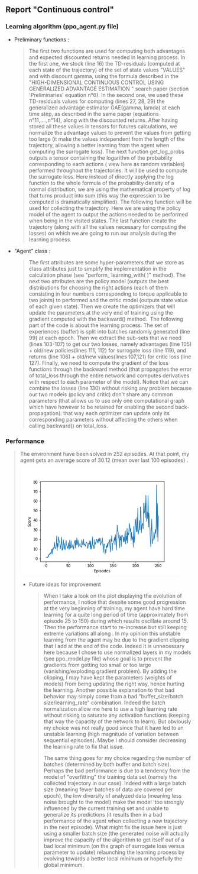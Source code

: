 ## Report "Continuous control"



### Learning algorithm (ppo_agent.py file)

- Preliminary functions :

  > The first two functions are used for computing both advantages and expected discounted returns needed in learning process. In the first one, we stock (line 16) the TD-residuals (computed at each state of the trajectory) of the set of state values "VALUES" and with discount gamma, using the formula described in the "HIGH-DIMENSIONAL CONTINUOUS CONTROL USING GENERALIZED ADVANTAGE ESTIMATION " search paper (section 'Preliminaries' equation n°6). In the second one, we used these TD-residuals values for computing (lines 27, 28, 29) the generalized advantage estimator GAE(gamma, lamda) at each time step, as described in the same paper (equations n°11,....,n°14), along with the discounted returns. After having stored all these values in tensors for futures calculations, we normalize the advantage values to prevent the values from getting too large (it make the values independent from the length of the trajectory, allowing a better learning from the agent when computing the surrogate loss).
  > The next function get_log_probs outputs a tensor containing the logarithm of the probability corresponding to each actions ( view here as random variables) performed throughout the trajectories. It will be used to compute the surrogate loss. Here instead of directly applying the log function to the whole formula of the probability density of a normal distribution, we are using the mathematical property of log that turns product into sum (this way the expression to be computed is dramatically simplified).
  > The following function will be used for collecting the trajectory. Here we are using the policy model of the agent to output the actions needed to be performed when being in the visited states.
  > The last function create the trajectory (along with all the values necessary for computing the losses) on which we are going to run our analysis during the learning process.



- "Agent" class :

  > The first attributes are some hyper-parameters that we store as class attributes just to simplify the implementation in the calculation phase (see "perform_ learning_with( )" method). 
  > The next two attributes are the policy model (outputs the best distributions for choosing the right actions (each of them consisting in four numbers corresponding to torque applicable to two joints) to performed and the critic model (outputs state value of each given state). Then we create the optimizers that will update the parameters at the very end of training using the gradient computed with the backward() method.
  > ​        The following part of the code is about the learning process. The set of experiences (buffer) is split into batches randomly generated (line 99) at each epoch. Then we extract the sub-sets that we need (lines 103-107) to get our two losses, namely advantages (line 105) + old/new policies(lines 111, 112) for surrogate loss (line 119), and returns (line 106) + old/new values(lines 107,121) for critic loss (line 127). Finally, we need to compute the gradient of the loss functions through the backward method (that propagates the error of total_loss through the entire network and computes derivatives with respect to each parameter of the model). Notice that we can combine the losses (line 130) without risking any problem because our two models (policy and critic) don't share any common parameters (that allows us to use only one computational graph which have however to be retained for enabling the second back-propagation): that way each optimizer can update only its corresponding parameters without affecting the others when calling backward() on total_loss.   



### Performance

> The environment have been solved in 252 episodes. At that point, my agent gets an average score of 30.12 (mean over last 100 episodes) . 
>
> ![Performance](Performance.png)       
>
> - Future ideas for improvement 
>
>   > When I take a look on the plot displaying the evolution of performance, I notice that despite some good progression at the very beginning of training,  my agent have hard time learning for a quite long period of time (approximately from episode 25 to 150) during which results oscillate around 15. Then the performance start to re-increase but still keeping extreme variations all along . In my opinion this unstable learning from the agent may be due to the gradient clipping that I add at the end of the code. Indeed it is unnecessary here because I chose to use normalized layers in my models (see ppo_model.py file) whose goal is to prevent the gradients from getting too small or too large (vanishing/exploding gradient problem). By adding the clipping, I may have kept the parameters (weights of models) from being updating the right way, hence hurting the learning. Another possible explanation to that bad behavior may simply come from a bad "buffer_size/batch size/learning_rate" combination. Indeed the batch normalization allow me here to use a high learning rate without risking to saturate any activation functions (keeping that way the capacity of the network to learn). But obviously my choice was not really good since that it have led to an unstable learning (high magnitude of variation between sequential episodes). Maybe I should consider decreasing the learning rate to fix that issue.  
>   >
>   > The same thing goes for my choice regarding the number of batches (determined by both buffer and batch size). Perhaps the bad performance is due to a tendency from the model of "overfitting" the training data set (namely the collected trajectory in our case). Indeed with a large batch size (meaning fewer batches of data are covered per epoch), the low diversity of analyzed data (meaning less noise brought to the model) make the model 'too strongly influenced by the current training set and unable to generalize its predictions (it results then in a bad performance of the agent when collecting a new trajectory in  the next episode). What might fix the issue here is just using a smaller batch size (the generated noise will actually improve the capacity of the algorithm to get itself out of a bad local minimum (on the graph of surrogate loss versus parameter to update) relaunching the learning process by evolving towards a better local minimum or hopefully the global minimum.    